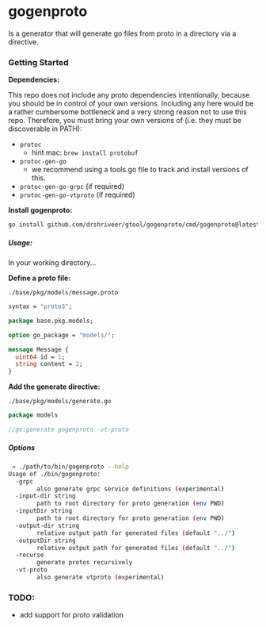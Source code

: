 gogenproto
==========

Is a generator that will generate go files from proto in a directory via a directive.

### Getting Started

**Dependencies:**

This repo does not include any proto dependencies intentionally, because you should be in control of your own versions. Including any here would be a rather cumbersome bottleneck and a very strong reason not to use this repo. Therefore, you must bring your own versions of (i.e. they must be discoverable in PATH):

-	`protoc`
	-	hint mac: `brew install protobuf`
-	`protoc-gen-go`
	-	we recommend using a tools.go file to track and install versions of this.
-	`protoc-gen-go-grpc` (if required)
-	`protoc-gen-go-vtproto` (if required)

**Install gogenproto:**

```bash
go install github.com/drshriveer/gtool/gogenproto/cmd/gogenproto@latest
```

##### Usage:

In your working directory...

**Define a proto file:**

`./base/pkg/models/message.proto`

```protobuf
syntax = "proto3";

package base.pkg.models;

option go_package = "models/";

message Message {
  uint64 id = 1;
  string content = 2;
}
```

**Add the generate directive:**

`./base/pkg/models/generate.go`

```go
package models

//go:generate gogenproto -vt-proto
```

##### Options

```bash
 → ./path/to/bin/gogenproto --help
Usage of ./bin/gogenproto:
  -grpc
        also generate grpc service definitions (experimental)
  -input-dir string
        path to root directory for proto generation (env PWD)
  -inputDir string
        path to root directory for proto generation (env PWD)
  -output-dir string
        relative output path for generated files (default "../")
  -outputDir string
        relative output path for generated files (default "../")
  -recurse
        generate protos recursively
  -vt-proto
        also generate vtproto (experimental)

```

### TODO:

-	add support for proto validation

